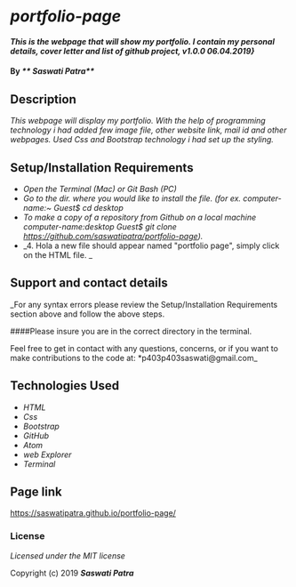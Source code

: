 # _portfolio-page_

#### _This is the webpage that will show my portfolio. I contain my personal details, cover letter and list of github project, v1.0.0 06.04.2019}_

#### By _** Saswati Patra**_

## Description

_This webpage will display my portfolio. With the help of programming technology i had added few image file, other website link, mail id and other webpages. Used Css and Bootstrap technology i had set up the styling._

## Setup/Installation Requirements

* _Open the Terminal (Mac) or Git Bash (PC)_
* _Go to the dir. where you would like to install the file. (for ex. computer-name:~ Guest$ cd desktop_
* _To make a copy of a repository from Github on a local machine computer-name:desktop Guest$ git clone https://github.com/saswatipatra/portfolio-page)._
* _4. Hola a new file should appear named "portfolio page", simply click on the HTML file. _

## Support and contact details

_For any syntax errors please review the Setup/Installation Requirements section above and follow the above steps.

####Please insure you are in the correct directory in the terminal.

Feel free to get in contact with any questions, concerns, or if you want to make contributions to the code at: *p403p403saswati@gmail.com_

## Technologies Used

* _HTML_
* _Css_
* _Bootstrap_
* _GitHub_
* _Atom_
* _web Explorer_
* _Terminal_


## Page link
https://saswatipatra.github.io/portfolio-page/


### License

*Licensed under the MIT license*

Copyright (c) 2019 **_Saswati Patra_**
